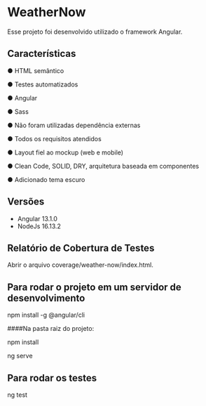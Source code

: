 # WeatherNow

Esse projeto foi desenvolvido utilizado o framework Angular.


## Características

● HTML semântico

● Testes automatizados

● Angular

● Sass

● Não foram utilizadas dependência externas

● Todos os requisitos atendidos

● Layout fiel ao mockup (web e mobile)

● Clean Code, SOLID, DRY, arquitetura baseada em componentes

● Adicionado tema escuro

## Versões
- Angular 13.1.0
- NodeJs 16.13.2

## Relatório de Cobertura de Testes

Abrir o arquivo coverage/weather-now/index.html.

## Para rodar o projeto em um servidor de desenvolvimento

npm install -g @angular/cli

####Na pasta raiz do projeto:

npm install

ng serve

## Para rodar os testes

ng test
